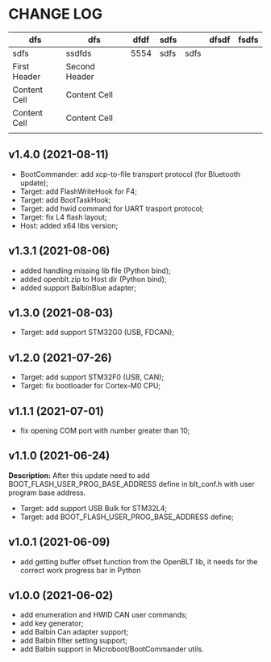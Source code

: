 # CHANGE LOG

| dfs          | dfs           | dfdf | sdfs |      | dfsdf | fsdfs |
| ------------ | ------------- | ---- | ---- | ---- | ----- | ----- |
| sdfs         | ssdfds        | 5554 | sdfs | sdfs |       |       |
| First Header | Second Header |      |      |      |       |       |
| Content Cell | Content Cell  |      |      |      |       |       |
| Content Cell | Content Cell  |      |      |      |       |       |
|              |               |      |      |      |       |       |

## v1.4.0 (2021-08-11)

* BootCommander: add xcp-to-file transport protocol (for Bluetooth update);
* Target: add FlashWriteHook for F4;
* Target: add BootTaskHook;
* Target: add hwid command for UART trasport protocol;
* Target: fix L4 flash layout;
* Host: added x64 libs version;

## v1.3.1 (2021-08-06)

* added handling missing lib file (Python bind);
* added openblt.zip to Host dir (Python bind);
* added support BalbinBlue adapter;

## v1.3.0 (2021-08-03)

* Target: add support STM32G0 (USB, FDCAN);

## v1.2.0 (2021-07-26)

* Target: add support STM32F0 (USB, CAN);
* Target: fix bootloader for Cortex-M0 CPU;

## v1.1.1 (2021-07-01)

* fix opening COM port with number greater than 10;

## v1.1.0 (2021-06-24)

**Description:** After this update need to add BOOT_FLASH_USER_PROG_BASE_ADDRESS define in blt_conf.h
with user program base address.

* Target: add support USB Bulk for STM32L4;
* Target: add BOOT_FLASH_USER_PROG_BASE_ADDRESS define;

## v1.0.1 (2021-06-09)

* add getting buffer offset function from the OpenBLT lib,
it needs for the correct work progress bar in Python

## v1.0.0 (2021-06-02)

* add enumeration and HWID CAN user commands;
* add key generator;
* add Balbin Can adapter support;
* add Balbin filter setting support;
* add Balbin support in Microboot/BootCommander utils.
